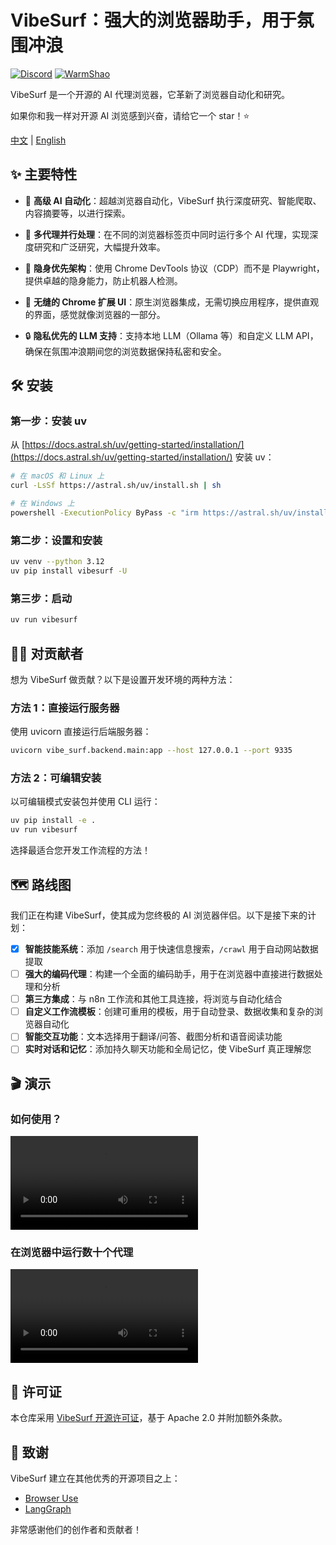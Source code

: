 # VibeSurf：强大的浏览器助手，用于氛围冲浪

[![Discord](https://img.shields.io/discord/1303749220842340412?color=7289DA&label=Discord&logo=discord&logoColor=white)](https://discord.gg/EZ2YnUXP)
[![WarmShao](https://img.shields.io/twitter/follow/warmshao?style=social)](https://x.com/warmshao)

VibeSurf 是一个开源的 AI 代理浏览器，它革新了浏览器自动化和研究。

如果你和我一样对开源 AI 浏览感到兴奋，请给它一个 star！⭐

[中文](README_zh.md) | [English](README.md)

## ✨ 主要特性

- 🧠 **高级 AI 自动化**：超越浏览器自动化，VibeSurf 执行深度研究、智能爬取、内容摘要等，以进行探索。

- 🚀 **多代理并行处理**：在不同的浏览器标签页中同时运行多个 AI 代理，实现深度研究和广泛研究，大幅提升效率。

- 🥷 **隐身优先架构**：使用 Chrome DevTools 协议（CDP）而不是 Playwright，提供卓越的隐身能力，防止机器人检测。

- 🎨 **无缝的 Chrome 扩展 UI**：原生浏览器集成，无需切换应用程序，提供直观的界面，感觉就像浏览器的一部分。

- 🔒 **隐私优先的 LLM 支持**：支持本地 LLM（Ollama 等）和自定义 LLM API，确保在氛围冲浪期间您的浏览数据保持私密和安全。

## 🛠️ 安装

### 第一步：安装 uv
从 [https://docs.astral.sh/uv/getting-started/installation/](https://docs.astral.sh/uv/getting-started/installation/) 安装 uv：

```bash
# 在 macOS 和 Linux 上
curl -LsSf https://astral.sh/uv/install.sh | sh

# 在 Windows 上
powershell -ExecutionPolicy ByPass -c "irm https://astral.sh/uv/install.ps1 | iex"
```

### 第二步：设置和安装
```bash
uv venv --python 3.12
uv pip install vibesurf -U
```

### 第三步：启动
```bash
uv run vibesurf
```

## 👩‍💻 对贡献者

想为 VibeSurf 做贡献？以下是设置开发环境的两种方法：

### 方法 1：直接运行服务器
使用 uvicorn 直接运行后端服务器：
```bash
uvicorn vibe_surf.backend.main:app --host 127.0.0.1 --port 9335
```

### 方法 2：可编辑安装
以可编辑模式安装包并使用 CLI 运行：
```bash
uv pip install -e .
uv run vibesurf
```

选择最适合您开发工作流程的方法！

## 🗺️ 路线图

我们正在构建 VibeSurf，使其成为您终极的 AI 浏览器伴侣。以下是接下来的计划：

- [x] **智能技能系统**：添加 `/search` 用于快速信息搜索，`/crawl` 用于自动网站数据提取
- [ ] **强大的编码代理**：构建一个全面的编码助手，用于在浏览器中直接进行数据处理和分析
- [ ] **第三方集成**：与 n8n 工作流和其他工具连接，将浏览与自动化结合
- [ ] **自定义工作流模板**：创建可重用的模板，用于自动登录、数据收集和复杂的浏览器自动化
- [ ] **智能交互功能**：文本选择用于翻译/问答、截图分析和语音阅读功能
- [ ] **实时对话和记忆**：添加持久聊天功能和全局记忆，使 VibeSurf 真正理解您

## 🎬 演示

### 如何使用？
<video src="https://github.com/user-attachments/assets/0a4650c0-c4ed-423e-9e16-7889e9f9816d" controls="controls">您的浏览器不支持播放此视频！</video>

### 在浏览器中运行数十个代理
<video src="https://github.com/user-attachments/assets/9c461a6e-5d97-4335-ba09-59e8ec4ad47b" controls="controls">您的浏览器不支持播放此视频！</video>

## 📝 许可证

本仓库采用 [VibeSurf 开源许可证](./LICENSE)，基于 Apache 2.0 并附加额外条款。

## 👏 致谢

VibeSurf 建立在其他优秀的开源项目之上：

- [Browser Use](https://github.com/browser-use/browser-use)
- [LangGraph](https://github.com/langchain-ai/langgraph)

非常感谢他们的创作者和贡献者！